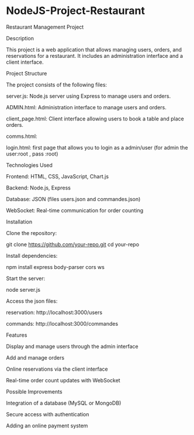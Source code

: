 # NodeJS-Project-Restaurant
Restaurant Management Project

Description

This project is a web application that allows managing users, orders, and reservations for a restaurant. It includes an administration interface and a client interface.

Project Structure

The project consists of the following files:

server.js: Node.js server using Express to manage users and orders.

ADMIN.html: Administration interface to manage users and orders.

client_page.html: Client interface allowing users to book a table and place orders.

comms.html: 

login.html: first page that allows you to login as a admin/user (for admin the user:root , pass :root)

Technologies Used

Frontend: HTML, CSS, JavaScript, Chart.js

Backend: Node.js, Express

Database: JSON (files users.json and commandes.json)

WebSocket: Real-time communication for order counting

Installation

Clone the repository:

git clone https://github.com/your-repo.git
cd your-repo

Install dependencies:

npm install express body-parser cors ws

Start the server:

node server.js

Access the json files:

reservation: http://localhost:3000/users

commands: http://localhost:3000/commandes

Features

Display and manage users through the admin interface

Add and manage orders

Online reservations via the client interface

Real-time order count updates with WebSocket

Possible Improvements

Integration of a database (MySQL or MongoDB)

Secure access with authentication

Adding an online payment system

